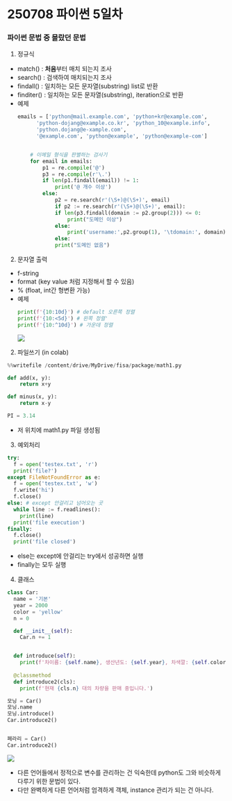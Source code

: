 # 250708 파이썬 5일차

### 파이썬 문법 중 몰랐던 문법
1. 정규식
* match() : <b>처음</b>부터 매치 되는지 조사
* search() : 검색하여 매치되는지 조사
* findall() : 일치하는 모든 문자열(substring) list로 반환
* finditer() : 일치하는 모든 문자열(substring), iteration으로 반환
* 예제
    ```python
    emails = ['python@mail.example.com', 'python+kr@example.com',          # 올바른 형식
          'python-dojang@example.co.kr', 'python_10@example.info',         # 올바른 형식
          'python.dojang@e-xample.com',                                    # 올바른 형식
          '@example.com', 'python@example', 'python@example-com']          # 잘못된 형식


        # 이메일 형식을 판별하는 검사기
        for email in emails:
            p1 = re.compile('@')
            p3 = re.compile(r'\.')
            if len(p1.findall(email)) != 1:
                print('@ 개수 이상')
            else:
                p2 = re.search(r'(\S+)@(\S+)', email)
                if p2 := re.search(r'(\S+)@(\S+)', email):
                if len(p3.findall(domain := p2.group(2))) <= 0:
                    print("도메인 이상")
                else:
                    print('username:',p2.group(1), '\tdomain:', domain)
                else:
                print("도메인 없음")
    ```
2. 문자열 출력
* f-string
* format (key value 처럼 지정해서 할 수 있음)
* % (float, int간 형변환 가능)
* 예제
    ```python
    print(f'{10:10d}') # default 오른쪽 정렬
    print(f'{10:<5d}') # 왼쪽 정렬'
    print(f'{10:^10d}') # 가운데 정렬
    ```
    ![](https://i.imgur.com/bNNHe6L.png)

2. 파일쓰기 (in colab)
```python
%%writefile /content/drive/MyDrive/fisa/package/math1.py

def add(x, y):
    return x+y

def minus(x, y):
    return x-y

PI = 3.14
```
* 저 위치에 math1.py 파일 생성됨

3. 예외처리
```python
try:
  f = open('testex.txt', 'r')
  print('file?')
except FileNotFoundError as e:
  f = open('testex.txt', 'w')
  f.write('hi')
  f.close()
else: # except 안걸리고 넘어오는 곳
  while line := f.readlines():
    print(line)
  print('file execution')
finally:
  f.close()
  print('file closed')
```
* else는 except에 안걸리는 try에서 성공하면 실행
* finally는 모두 실행

4. 클래스
```python
class Car:
  name = '기본'
  year = 2000
  color = 'yellow'
  n = 0 

  def __init__(self):
    Car.n += 1 


  def introduce(self):
    print(f'차이름: {self.name}, 생산년도: {self.year}, 차색깔: {self.color}')
  
  @classmethod 
  def introduce2(cls): 
    print(f'현재 {cls.n} 대의 차량을 판매 중입니다.')

모닝 = Car()
모닝.name
모닝.introduce()
Car.introduce2()


페라리 = Car()
Car.introduce2()
```
![](https://i.imgur.com/LVb6zjB.png)
* 다른 언어들에서 정적으로 변수를 관리하는 건 익숙한데 python도 그와 비슷하게 다루기 위한 문법이 있다.
* 다만 완벽하게 다른 언어처럼 엄격하게 객체, instance 관리가 되는 건 아니다.
